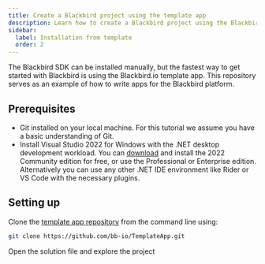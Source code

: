 ```yaml
---
title: Create a Blackbird project using the template app
description: Learn how to create a Blackbird project using the Blackbird SDK from the template app.
sidebar:
  label: Installation from template
  order: 2
---
```


The Blackbird SDK can be installed manually, but the fastest way to get started with Blackbird is using the Blackbird.io template app. This repository serves as an example of how to write apps for the Blackbird platform.

## Prerequisites

- Git installed on your local machine. For this tutorial we assume you have a basic understanding of Git.
- Install Visual Studio 2022 for Windows with the .NET desktop development workload. You can [download](https://visualstudio.microsoft.com/) and install the 2022 Community edition for free, or use the Professional or Enterprise edition. Alternatively you can use any other .NET IDE environment like Rider or VS Code with the necessary plugins.

## Setting up

Clone the [template app repository](https://github.com/bb-io/TemplateApp) from the command line using:

```bash
git clone https://github.com/bb-io/TemplateApp.git
```

Open the solution file and explore the project
